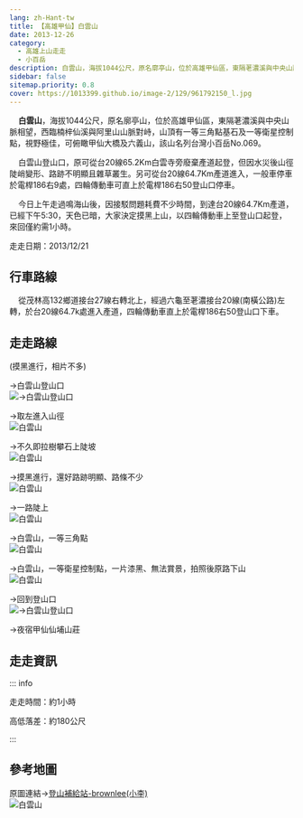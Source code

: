 ```yaml
---
lang: zh-Hant-tw
title: 【高雄甲仙】白雲山
date: 2013-12-26
category: 
  - 高雄上山走走
  - 小百岳
description: 白雲山，海拔1044公尺，原名廓亭山，位於高雄甲仙區，東隔荖濃溪與中央山脈相望，西臨楠梓仙溪與阿里山山脈對峙，山頂有一等三角點基石及一等衛星控制點，視野極佳，可俯瞰甲仙大橋及六義山，該山名列台灣小百岳No.069。
sidebar: false
sitemap.priority: 0.8
cover: https://1013399.github.io/image-2/129/961792150_l.jpg
---
```


    **白雲山**，海拔1044公尺，原名廓亭山，位於高雄甲仙區，東隔荖濃溪與中央山脈相望，西臨楠梓仙溪與阿里山山脈對峙，山頂有一等三角點基石及一等衛星控制點，視野極佳，可俯瞰甲仙大橋及六義山，該山名列台灣小百岳No.069。  

    白雲山登山口，原可從台20線65.2Km白雲寺旁廢棄產道起登，但因水災後山徑陡峭變形、路跡不明顯且雜草叢生。另可從台20線64.7Km產道進入，一般車停車於電桿186右9處，四輪傳動車可直上於電桿186右50登山口停車。  

<!-- more -->

    今日上午走過鳴海山後，因接駁問題耗費不少時間，到達台20線64.7Km產道，已經下午5:30，天色已暗，大家決定摸黑上山，以四輪傳動車上至登山口起登，來回僅約需1小時。

走走日期：2013/12/21

## 行車路線  
    從茂林高132鄉道接台27線右轉北上，經過六龜至荖濃接台20線(南橫公路)左轉，於台20線64.7k處進入產道，四輪傳動車直上於電桿186右50登山口下車。

## 走走路線
(摸黑進行，相片不多)  

→白雲山登山口  
![→白雲山登山口](https://1013399.github.io/image-2/129/961789807_l.jpg)

→取左進入山徑  
![白雲山](https://1013399.github.io/image-2/129/961790240_l.jpg)

→不久即拉樹攀石上陡坡  
![白雲山](https://1013399.github.io/image-2/129/961790638_l.jpg)

→摸黑進行，還好路跡明顯、路條不少  
![白雲山](https://1013399.github.io/image-2/129/961791029_l.jpg)

→一路陡上  
![白雲山](https://1013399.github.io/image-2/129/961791528_l.jpg)

→白雲山，一等三角點  
![白雲山](https://1013399.github.io/image-2/129/961792150_l.jpg)

→白雲山，一等衛星控制點，一片漆黑、無法賞景，拍照後原路下山  
![白雲山](https://1013399.github.io/image-2/129/961792568_l.jpg)

→回到登山口  
![→白雲山登山口](https://1013399.github.io/image-2/129/961793024_l.jpg)

→夜宿甲仙仙埔山莊

## 走走資訊

::: info

走走時間：約1小時

高低落差：約180公尺

:::

## 參考地圖  
原圖連結→[登山補給站-brownlee(小李)](http://www.keepon.com.tw/DiscussLoad.aspx?code=314B5CF9AEC3A19113F6CAA6F539A662EC0307A6CFBFD09C)  
![白雲山](https://1013399.github.io/image-2/129/961799479_l.jpg)